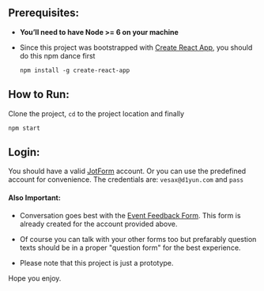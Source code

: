 
## Prerequisites:

- **You’ll need to have Node >= 6 on your machine**

- Since this project was bootstrapped with [Create React App](https://github.com/facebookincubator/create-react-app), 
you should do this npm dance first

    `npm install -g create-react-app`

## How to Run:

Clone the project, `cd` to the project location and finally

 `npm start`

## Login:

You should have a valid [JotForm](https://jotform.com) account. 
Or you can use the predefined account for convenience. The credentials are: `vesax@d1yun.com` and `pass`

#### Also Important:

- Conversation goes best with the [Event Feedback Form](https://form.jotformpro.com/72497810008962). This form is already created for the account provided above. 

- Of course you can talk with your other forms too but prefarably question texts should be in a proper "question form" for the best experience.

- Please note that this project is just a prototype. 

Hope you enjoy. 
